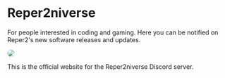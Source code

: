# Reper2niverse
For people interested in coding and gaming. Here you can be notified on Reper2's new software releases and updates.

<img src="icon.gif" style="border-radius: 50%">

This is the official website for the Reper2niverse Discord server.